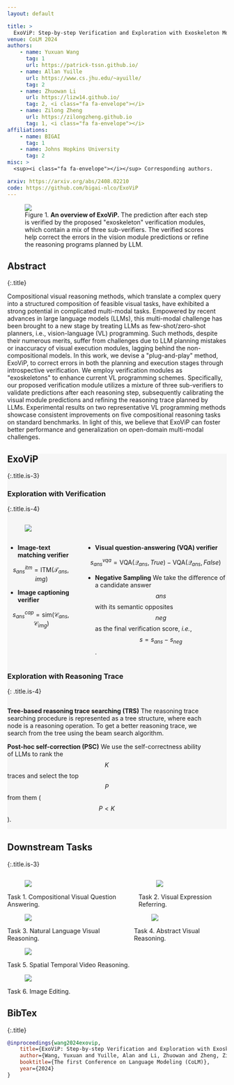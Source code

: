 ```yaml
---
layout: default

title: > 
  ExoViP: Step-by-step Verification and Exploration with Exoskeleton Modules for Compositional Visual Reasoning
venue: CoLM 2024
authors:
    - name: Yuxuan Wang
      tag: 1
      url: https://patrick-tssn.github.io/
    - name: Allan Yuille
      url: https://www.cs.jhu.edu/~ayuille/
      tag: 2
    - name: Zhuowan Li
      url: https://lizw14.github.io/
      tag: 2, <i class="fa fa-envelope"></i>
    - name: Zilong Zheng
      url: https://zilongzheng.github.io
      tag: 1, <i class="fa fa-envelope"></i>
affiliations:
    - name: BIGAI
      tag: 1
    - name: Johns Hopkins University
      tag: 2
misc: > 
  <sup><i class="fa fa-envelope"></i></sup> Corresponding authors.

arxiv: https://arxiv.org/abs/2408.02210
code: https://github.com/bigai-nlco/ExoViP
---
```



<section class="hero teaser">
  <div class="container is-max-desktop">
    <div class="hero-body">
    <figure class="image">
      <img src="{{ '/assets/img/framework_latest.png' | relative_url }}" />
      <figcaption><span class="dnerf">Figure 1.</span> <b>An overview of ExoViP.</b> The prediction after each step is verified by the proposed  "exoskeleton" verification modules, which contain a mix of three sub-verifiers. The verified scores help correct the errors in the vision module predictions or refine the reasoning programs planned by LLM.</figcaption>
    </figure>
    </div>
  </div>
</section>



<section class="section">
    <div class="container is-max-desktop" markdown="1">

## Abstract
{:.title}


Compositional visual reasoning methods, which translate a complex query into a structured composition of feasible visual tasks, have exhibited a strong potential in complicated multi-modal tasks. Empowered by recent advances in large language models (LLMs), this multi-modal challenge has been brought to a new stage by treating LLMs as few-shot/zero-shot planners, i.e., vision-language (VL) programming.
Such methods, despite their numerous merits, suffer from challenges due to LLM planning mistakes or inaccuracy of visual execution modules, lagging behind the non-compositional models.
In this work, we devise a "plug-and-play" method, ExoViP, to correct errors in both the planning and execution stages through introspective verification. We employ verification modules as "exoskeletons" to enhance current VL programming schemes. Specifically, our proposed verification module utilizes a mixture of three sub-verifiers to validate predictions after each reasoning step, subsequently calibrating the visual module predictions and refining the reasoning trace planned by LLMs. 
Experimental results on two representative VL programming methods showcase consistent improvements on five compositional reasoning tasks on standard benchmarks. In light of this, we believe that ExoViP can foster better performance and generalization on open-domain multi-modal challenges.
    
        
</div>
</section>

<section class="section" style="background-color:#efeff081" >
    <div class="container is-max-desktop" markdown="1">


## ExoViP
{:.title.is-3}

### Exploration with Verification
{:.title.is-4}

<div class="columns is-centered has-text-centered">
<div class="column is-four-fifths">
<figure class="image">
  <img src="{{ '/assets/img/exovip_modules.png' | relative_url }}" />
</figure>

</div></div>




<div class="columns  is-centered">
<div class="column content" markdown="1">

- **Image-text matching verifier** 

$$s_{ans}^{itm} = \textrm{ITM}(\mathcal{T}_{ans}, img)$$

- **Image captioning verifier** 

$$s_{ans}^{cap} = \textrm{sim}(\mathcal{C}_{ans}, \mathcal{C}_{img})$$

</div>

<div class="column content" markdown="1">

- **Visual question-answering (VQA) verifier**

$$s_{ans}^{vqa} = \textrm{VQA}(\mathcal{Q}_{ans}, True) - \textrm{VQA}(\mathcal{Q}_{ans}, False)$$

- **Negative Sampling** We take the difference of a candidate answer $$ans$$ with its semantic opposites $$neg$$ as the final verification score, *i.e.*, $$s = s_{ans} - s_{neg}$$.

</div>
</div>


### Exploration with Reasoning Trace
{: .title.is-4}

<div class="columns">
<div class="column content" markdown="1">

**Tree-based reasoning trace searching (TRS)** The reasoning trace searching procedure is represented as a tree structure, where each node is a reasoning operation. To get a better reasoning trace, we search from the tree using the beam search algorithm.

**Post-hoc self-correction (PSC)** We use the self-correctness ability of LLMs to rank the $$K$$ traces and select the top $$P$$ from them ($$P<K$$). 



</div>
<div class="column">
<figure class="image" >
  <img src="{{ '/assets/img/ExoViP_search.png' | relative_url }}"  />
</figure>
</div>
</div>


</div>
</section>

<section class="section">
    <div class="container is-max-desktop" markdown="1">

## Downstream Tasks
{:.title.is-3}

<div class="columns is-centered has-text-centered">
<div class="column">

<figure class="image" >
  <img src="{{ '/assets/img/exovip_case_gqa.png' | relative_url }}"  />
</figure>
<figurecaption><span class="dnerf">Task 1.</span> Compositional Visual Question Answering.</figurecaption>

</div>
<div class="column">

<figure class="image" >
  <img src="{{ '/assets/img/exovip_case_refcoco.png' | relative_url }}"  />
</figure>
<figurecaption><span class="dnerf">Task 2.</span> Visual Expression Referring.</figurecaption>

</div>
</div>

<div class="columns is-centered has-text-centered">
<div class="column">

<figure class="image" > 
  <img src="{{ '/assets/img/exovip_case_nlvr.png' | relative_url }}"/>
</figure>
<figurecaption><span class="dnerf">Task 3.</span> Natural Language Visual Reasoning.</figurecaption>

</div>
<div class="column">

<figure class="image" >
  <img src="{{ '/assets/img/exovip_case_kilogram.png' | relative_url }}"  />
</figure>
<figurecaption><span class="dnerf">Task 4.</span> Abstract Visual Reasoning.</figurecaption>

</div>
</div>

<div class="columns is-centered has-text-centered">
<div class="column is-four-fifths">

<figure class="image" > 
  <img src="{{ '/assets/img/exovip_case_agqa.png' | relative_url }}"/>
</figure>
<figurecaption><span class="dnerf">Task 5.</span> Spatial Temporal Video Reasoning.</figurecaption>

</div>
</div>

<div class="columns is-centered has-text-centered">
<div class="column is-four-fifths">

<figure class="image" >
  <img src="{{ '/assets/img/exovip_case_imageediting.png' | relative_url }}"  />
</figure>
<figurecaption><span class="dnerf">Task 6.</span> Image Editing.</figurecaption>

</div>
</div>

</div>
</section>


<section class="section">
    <div class="container is-max-desktop" markdown="1">
    
## BibTex
{:.title}

```bibtex
@inproceedings{wang2024exovip,
    title={ExoViP: Step-by-step Verification and Exploration with Exoskeleton Modules for Compositional Visual Reasoning},
    author={Wang, Yuxuan and Yuille, Alan and Li, Zhuowan and Zheng, Zilong},
    booktitle={The first Conference on Language Modeling (CoLM)},
    year={2024}
}
```

</div>
</section>
